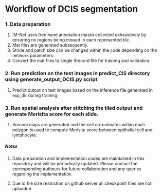 
# Workflow of DCIS segmentation

### 1. Data preparation  

1. IM-Net uses free hand annotation masks collected exhaustively by ensuring no regions being missed in each represented tile.
2. Mat files are generated subsequently. 
3. Stride and patch size can be changed within the code depending on the network parameters.
4. Convert the mat files to single tfrecord file for training and validation.


### 2. Run prediction on the test images in predict_CIS directory using generate_output_DCIS.py script

1. Predict output on test images based on the inference file generated in exp_dir during training

### 3. Run spatial analysis after stitching the tiled output and generate Morisita score for each slide.

1. Voronoi maps are generated and the cell co-ordinates within each polygon is used to compute Morisita score between epithelial cell and lymphocyte.





##### Notes
1. Data preparation and implementation codes are maintained in this repository and will be periodically updated. Please contact the corresponding authours for future collaboration and any queries regarding the implementation.

2. Due to file size restriction on github server all checkpoint files are not uploaded.
